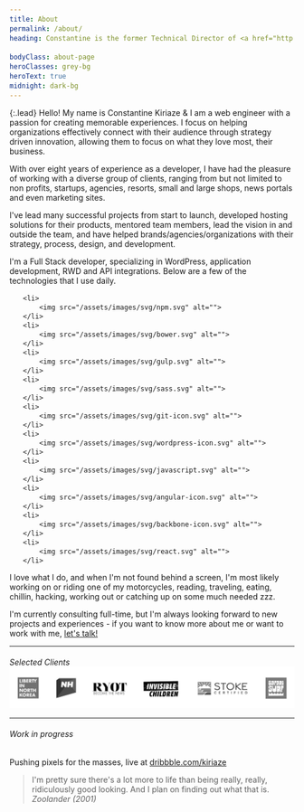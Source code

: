 ```yaml
---
title: About
permalink: /about/
heading: Constantine is the former Technical Director of <a href="http://madebygrizzly.com" target="new" class="giflinks" data-src="/assets/images/gifs/fur-sure-2.gif">Grizzly</a> and is now consulting for companies around the world, building <a href="/labs" class="giflinks" data-src="/assets/images/gifs/kitten-mittens-always-sunny.gif">solutions</a> to problems, writing <a href="http://github.com/kiriaze" target="new" class="giflinks" data-src="/assets/images/gifs/it-crowd-maurice-moss-frustration-fuck-this.gif">code</a>, posting <a href="/blog" class="giflinks" data-src="/assets/images/gifs/typing.gif">articles</a> and listening to <a href="/blog/music" target="new" class="giflinks" data-src="/assets/images/gifs/funny-gifs-just-let-the-music-caress-you.gif">music</a>.<br>Based in San Diego, CA.

bodyClass: about-page
heroClasses: grey-bg
heroText: true
midnight: dark-bg
---
```


{:.lead}
Hello! My name is Constantine Kiriaze &amp; I am a web engineer with a passion for creating memorable experiences. I focus on helping organizations effectively connect with their audience through strategy driven innovation, allowing them to focus on what they love most, their business.

With over eight years of experience as a developer, I have had the pleasure of working with a diverse group of clients, ranging from but not limited to non profits, startups, agencies, resorts, small and large shops, news portals and even marketing sites.

I've lead many successful projects from start to launch, developed hosting solutions for their products, mentored team members, lead the vision in and outside the team, and have helped brands/agencies/organizations with their strategy, process, design, and development.

I'm a Full Stack developer, specializing in WordPress, application development, RWD and API integrations. Below are a few of the technologies that I use daily.
<!-- I'm a Full Stack developer, specializing in WordPress & application development. -->

<!-- <img src="/assets/images/posts/p3-2.png" alt=""> -->

<ul class="stack-list">

	<li>
		<img src="/assets/images/svg/npm.svg" alt="">
	</li>
	<li>
		<img src="/assets/images/svg/bower.svg" alt="">
	</li>
	<li>
		<img src="/assets/images/svg/gulp.svg" alt="">
	</li>
	<li>
		<img src="/assets/images/svg/sass.svg" alt="">
	</li>
	<li>
		<img src="/assets/images/svg/git-icon.svg" alt="">
	</li>
	<li>
		<img src="/assets/images/svg/wordpress-icon.svg" alt="">
	</li>
	<li>
		<img src="/assets/images/svg/javascript.svg" alt="">
	</li>
	<li>
		<img src="/assets/images/svg/angular-icon.svg" alt="">
	</li>
	<li>
		<img src="/assets/images/svg/backbone-icon.svg" alt="">
	</li>
	<li>
		<img src="/assets/images/svg/react.svg" alt="">
	</li>

</ul>

I love what I do, and when I'm not found behind a screen, I'm most likely working on or riding one of my motorcycles, reading, traveling, eating, chillin, hacking, working out or catching up on some much needed zzz.

I'm currently consulting full-time, but I'm always looking forward to new projects and experiences - if you want to know more about me or want to work with me, <a href="mailto:hello@kiriaze.com">let's talk!</a>

<hr>

<h6 style="margin-bottom: 0;" class="text-align-center">Selected Clients</h6>
<img src="/assets/images/logos/clients-3.jpg" alt="" style="margin-top: 0; margin-bottom: 0;">
<!-- <img src="/assets/images/posts/clients.png" alt="" style="margin-top: 0; margin-bottom: 0;"> -->

<hr>

<div class="text-align-center">
	<h6>Work in progress</h6>
	<p>Pushing pixels for the masses, live at <a href="http://dribbble.com/kiriaze">dribbble.com/kiriaze</a></p>
	<ul class="dribbble-feed"></ul>
	<!-- <ul class="instagram-feed"></ul> -->
</div>

<!-- I started tinkering in web design in 2005 and I’m basically self-taught. Back then I was making myspace band pages - that’s right =) - and sites for small businesses. In 2008 I began taking a multimedia degree at Platt College in San Diego, recieving my Bachelors in Multimedia Design &amp; Communication.

During my degree I took a six month internship as a front-end dev, and at the end of my degree I got offered a Front-End position at another agency. I was later offered the position of Art Director there while still orchestrating their front-end development.

I left that position in search of something more meaningful, and found 5ifty&amp;5ifty where I became the Lead Developer, working with non profits around the world to help extend their reach, leading multiple projects with heavy emphasis in accessible, unique and mobile optimized experiences built with wordpress.

After my fill of the non profit world, I returned to the agency life where I was offered the Lead Developer position at Grizzly, and was later promoted to Technial Director. I’ve worked with many awesome clients ranging from artists, surf / snow industries &amp; resorts, global marketing companies, you name it. I've crafted custom network sollutions build on ssd cloud servers for clients to ensure their business needs were surpassed and that high traffic would never hinder their sites performance. I mentored developers and designed frameworks and systems to streamline efficiency, workflows and improve upon our industry standards.

<img src="/assets/images/posts/p4.jpg" alt="">
 -->


> I'm pretty sure there's a lot more to life than being really, really, ridiculously good looking.
> And I plan on finding out what that is.
> <cite>Zoolander (2001)</cite>

<!--
> Man who catch fly with chopstick accomplish anything.
> <cite>Mr. Miyagi (1984)</cite>
-->

